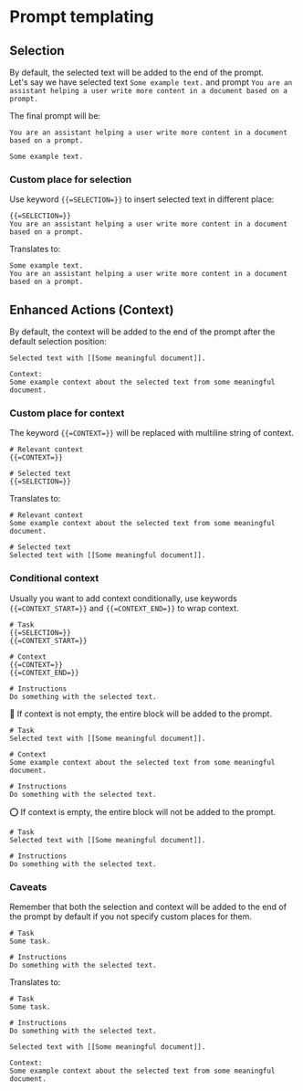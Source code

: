 # Prompt templating

## Selection
By default, the selected text will be added to the end of the prompt.  
Let's say we have selected text `Some example text.` and prompt `You are an assistant helping a user write more content in a document based on a prompt.`

The final prompt will be:
```
You are an assistant helping a user write more content in a document based on a prompt.

Some example text.
```
### Custom place for selection
Use keyword `{{=SELECTION=}}` to insert selected text in different place:
```
{{=SELECTION=}}
You are an assistant helping a user write more content in a document based on a prompt.
```
Translates to:
```
Some example text.
You are an assistant helping a user write more content in a document based on a prompt.
```


## Enhanced Actions (Context)
By default, the context will be added to the end of the prompt after the default selection position:
```
Selected text with [[Some meaningful document]].

Context:
Some example context about the selected text from some meaningful document.
```

### Custom place for context
The keyword `{{=CONTEXT=}}` will be replaced with multiline string of context.
```
# Relevant context
{{=CONTEXT=}}

# Selected text
{{=SELECTION=}}
```

Translates to:
```
# Relevant context
Some example context about the selected text from some meaningful document.

# Selected text
Selected text with [[Some meaningful document]].
```

### Conditional context
Usually you want to add context conditionally, use keywords `{{=CONTEXT_START=}}` and `{{=CONTEXT_END=}}` to wrap context.

```
# Task
{{=SELECTION=}}
{{=CONTEXT_START=}}

# Context
{{=CONTEXT=}}
{{=CONTEXT_END=}}

# Instructions
Do something with the selected text.
```

🔴 If context is not empty, the entire block will be added to the prompt.
```
# Task
Selected text with [[Some meaningful document]].

# Context
Some example context about the selected text from some meaningful document.

# Instructions
Do something with the selected text.
```

⭕️ If context is empty, the entire block will not be added to the prompt.
```
# Task
Selected text with [[Some meaningful document]].

# Instructions
Do something with the selected text.
```
### Caveats

Remember that both the selection and context will be added to the end of the prompt by default if you not specify custom places for them.
```
# Task
Some task.

# Instructions
Do something with the selected text.
```
Translates to:
```
# Task
Some task.

# Instructions
Do something with the selected text.

Selected text with [[Some meaningful document]].

Context:
Some example context about the selected text from some meaningful document.
```
